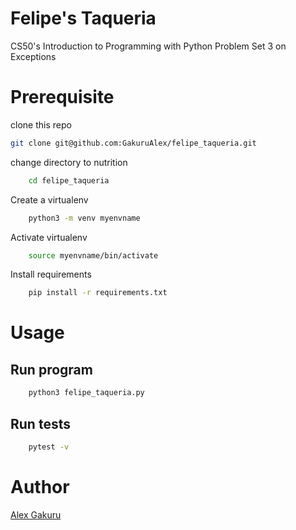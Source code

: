 # Felipe's Taqueria #

CS50's Introduction to Programming with Python Problem Set 3 on Exceptions

# Prerequisite #
clone this repo 

```bash
git clone git@github.com:GakuruAlex/felipe_taqueria.git
```

change directory to nutrition

```bash
    cd felipe_taqueria
```

Create a virtualenv

```bash
    python3 -m venv myenvname
```

Activate virtualenv

```bash
    source myenvname/bin/activate
```

Install requirements

```bash
    pip install -r requirements.txt
```

# Usage #

## Run program ##

```bash
    python3 felipe_taqueria.py
```

## Run tests ##

```bash
    pytest -v
```


# Author #

[Alex Gakuru](https://github.com/GakuruAlex)